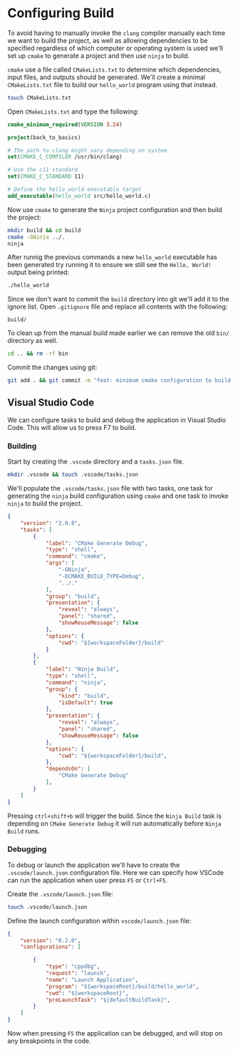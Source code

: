 # Configuring Build
To avoid having to manually invoke the `clang` compiler manually each time we want to build the project, as well as allowing dependencies to be specified regardless of which computer or operating system is used we'll set up `cmake` to generate a project and then use `ninja` to build.

`cmake` use a file called `CMakeLists.txt` to determine which dependencies, input files, and outputs should be generated. We'll create a minimal `CMakeLists.txt` file to build our `hello_world` program using that instead.

```sh
touch CMakeLists.txt
```

Open `CMakeLists.txt` and type the following:
```cmake
cmake_minimum_required(VERSION 3.24)

project(back_to_basics)

# The path to clang might vary depending on system
set(CMAKE_C_COMPILER /usr/bin/clang)

# Use the c11 standard
set(CMAKE_C_STANDARD 11)

# Define the hello_world executable target
add_executable(hello_world src/hello_world.c)
```

Now use `cmake` to generate the `Ninja` project configuration and then build the project:
```sh
mkdir build && cd build
cmake -GNinja ../.
ninja
```

After runnig the previous commands a new `hello_world` executable has been generated try running it to ensure we still see the `Hello, World!` output being printed:
```sh
./hello_world
```

Since we don't want to commit the `build` directory into git we'll add it to the ignore list. Open `.gitignore` file and replace all contents with the following:
```gitignore
build/
```

To clean up from the manual build made earlier we can remove the old `bin/` directory as well.
```sh
cd .. && rm -rf bin
```

Commit the changes using git:
```sh
git add . && git commit -m "feat: minimum cmake configuration to build hello_world"
```

## Visual Studio Code
We can configure tasks to build and debug the application in Visual Studio Code. This will allow us to press F7 to build.

### Building

Start by creating the `.vscode` directory and a `tasks.json` file.

```sh
mkdir .vscode && touch .vscode/tasks.json
```

We'll populate the `.vscode/tasks.json` file with two tasks, one task for generating the `ninja` build configuration using `cmake` and one task to invoke `ninja` to build the project.

```json
{
    "version": "2.0.0",
    "tasks": [
        {
            "label": "CMake Generate Debug",
            "type": "shell",
            "command": "cmake",
            "args": [
                "-GNinja",
                "-DCMAKE_BUILD_TYPE=Debug",
                "../."
            ],
            "group": "build",
            "presentation": {
                "reveal": "always",
                "panel": "shared",
                "showReuseMessage": false
            },
            "options": {
                "cwd": "${workspaceFolder}/build"
            }
        },
        {
            "label": "Ninja Build",
            "type": "shell",
            "command": "ninja",
            "group": {
                "kind": "build",
                "isDefault": true
            },
            "presentation": {
                "reveal": "always",
                "panel": "shared",
                "showReuseMessage": false
            },
            "options": {
                "cwd": "${workspaceFolder}/build",
            },
            "dependsOn": [
                "CMake Generate Debug"
            ],
        }
    ]
}
```

Pressing `ctrl+shift+b` will trigger the build. Since the `Ninja Build` task is depending on `CMake Generate Debug` it will run automatically before `Ninja Build` runs.

### Debugging
To debug or launch the application we'll have to create the `.vscode/launch.json` configuration file. Here we can specify how VSCode can run the application when user press `F5` or `Ctrl+F5`.

Create the `.vscode/launch.json` file:
```sh
touch .vscode/launch.json
```

Define the launch configuration within `vscode/launch.json` file:
```json
{
    "version": "0.2.0",
    "configurations": [

        {
            "type": "cppdbg",
            "request": "launch",
            "name": "Launch Application",
            "program": "${workspaceRoot}/build/hello_world",
            "cwd": "${workspaceRoot}",
            "preLaunchTask": "${defaultBuildTask}",
        }
    ]
}
```

Now when pressing `F5` the application can be debugged, and will stop on any breakpoints in the code.

